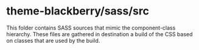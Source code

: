# theme-blackberry/sass/src

This folder contains SASS sources that mimic the component-class hierarchy. These files
are gathered in destination a build of the CSS based on classes that are used by the build.
